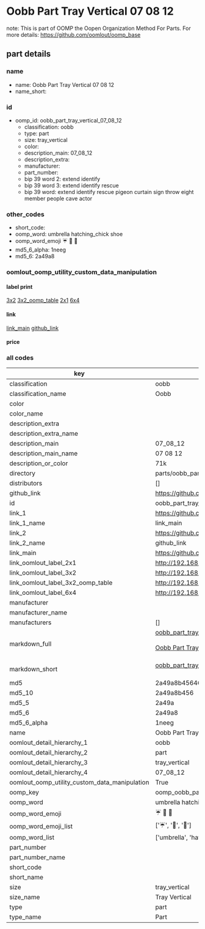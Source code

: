 # Oobb Part Tray Vertical 07 08 12  

note: This is part of OOMP the Oopen Organization Method For Parts. For more details: https://github.com/oomlout/oomp_base

##  part details





### name
* name: Oobb Part Tray Vertical 07 08 12
* name_short: 
### id
* oomp_id: oobb_part_tray_vertical_07_08_12
  * classification: oobb
  * type: part
  * size: tray_vertical
  * color: 
  * description_main: 07_08_12
  * description_extra: 
  * manufacturer: 
  * part_number: 
  * bip 39 word 2: extend identify
  * bip 39 word 3: extend identify rescue
  * bip 39 word: extend identify rescue pigeon curtain sign throw eight member people cave actor

### other_codes
* short_code: 
* oomp_word: umbrella hatching_chick shoe
* oomp_word_emoji :umbrella: :hatching_chick: :shoe:
* md5_6_alpha: 1neeg
* md5_6: 2a49a8






### oomlout_oomp_utility_custom_data_manipulation
#### label print
[3x2](http://192.168.1.245:1112/?label=oomp%201neeg)
[3x2_oomp_table](http://192.168.1.107:1112/?label=oomp%201neeg)
[2x1](http://192.168.1.242:1112/?label=oomp%201neeg)
[6x4](http://192.168.1.55:1112/?label=oomp%201neeg)    

#### link

[link_main](https://github.com/oomlout/oomlout_oomp_current_version_messy/tree/main/parts/oobb_part_tray_vertical_07_08_12) [github_link](https://github.com/oomlout/oomlout_oomp_part_src/tree/main/parts/oobb_part_tray_vertical_07_08_12)                             

#### price







### all codes 
| key | value |  
| --- | --- |  
| classification | oobb |  
| classification_name | Oobb |  
| color |  |  
| color_name |  |  
| description_extra |  |  
| description_extra_name |  |  
| description_main | 07_08_12 |  
| description_main_name | 07 08 12 |  
| description_or_color | 71k |  
| directory | parts/oobb_part_tray_vertical_07_08_12 |  
| distributors | [] |  
| github_link | https://github.com/oomlout/oomlout_oomp_part_src/tree/main/parts/oobb_part_tray_vertical_07_08_12 |  
| id | oobb_part_tray_vertical_07_08_12 |  
| link_1 | https://github.com/oomlout/oomlout_oomp_current_version_messy/tree/main/parts/oobb_part_tray_vertical_07_08_12 |  
| link_1_name | link_main |  
| link_2 | https://github.com/oomlout/oomlout_oomp_part_src/tree/main/parts/oobb_part_tray_vertical_07_08_12 |  
| link_2_name | github_link |  
| link_main | https://github.com/oomlout/oomlout_oomp_current_version_messy/tree/main/parts/oobb_part_tray_vertical_07_08_12 |  
| link_oomlout_label_2x1 | http://192.168.1.242:1112/?label=oomp%201neeg |  
| link_oomlout_label_3x2 | http://192.168.1.245:1112/?label=oomp%201neeg |  
| link_oomlout_label_3x2_oomp_table | http://192.168.1.107:1112/?label=oomp%201neeg |  
| link_oomlout_label_6x4 | http://192.168.1.55:1112/?label=oomp%201neeg |  
| manufacturer |  |  
| manufacturer_name |  |  
| manufacturers | [] |  
| markdown_full | [oobb_part_tray_vertical_07_08_12](https://github.com/oomlout/oomlout_oomp_current_version_messy/tree/main/parts/oobb_part_tray_vertical_07_08_12)<br>[](https://github.com/oomlout/oomlout_oomp_current_version_messy/tree/main/parts/oobb_part_tray_vertical_07_08_12)<br>[Oobb Part Tray Vertical 07 08 12](https://github.com/oomlout/oomlout_oomp_current_version_messy/tree/main/parts/oobb_part_tray_vertical_07_08_12)<br><br> |  
| markdown_short | [oobb_part_tray_vertical_07_08_12](https://github.com/oomlout/oomlout_oomp_current_version_messy/tree/main/parts/oobb_part_tray_vertical_07_08_12)<br><br> |  
| md5 | 2a49a8b45646fc2b211b1a4b6e5c2287 |  
| md5_10 | 2a49a8b456 |  
| md5_5 | 2a49a |  
| md5_6 | 2a49a8 |  
| md5_6_alpha | 1neeg |  
| name | Oobb Part Tray Vertical 07 08 12 |  
| oomlout_detail_hierarchy_1 | oobb |  
| oomlout_detail_hierarchy_2 | part |  
| oomlout_detail_hierarchy_3 | tray_vertical |  
| oomlout_detail_hierarchy_4 | 07_08_12 |  
| oomlout_oomp_utility_custom_data_manipulation | True |  
| oomp_key | oomp_oobb_part_tray_vertical_07_08_12 |  
| oomp_word | umbrella hatching_chick shoe |  
| oomp_word_emoji | :umbrella: :hatching_chick: :shoe: |  
| oomp_word_emoji_list | [':umbrella:', ':hatching_chick:', ':shoe:'] |  
| oomp_word_list | ['umbrella', 'hatching_chick', 'shoe'] |  
| part_number |  |  
| part_number_name |  |  
| short_code |  |  
| short_name |  |  
| size | tray_vertical |  
| size_name | Tray Vertical |  
| type | part |  
| type_name | Part |  
